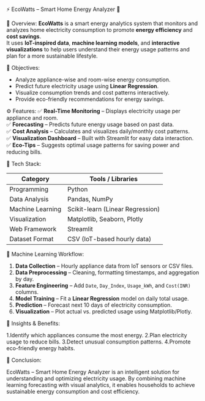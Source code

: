 ⚡ EcoWatts – Smart Home Energy Analyzer 🌿

📘 Overview:
**EcoWatts** is a smart energy analytics system that monitors and analyzes home electricity consumption to promote **energy efficiency** and **cost savings**.  
It uses **IoT-inspired data**, **machine learning models**, and **interactive visualizations** to help users understand their energy usage patterns and plan for a more sustainable lifestyle.

🎯 Objectives:
- Analyze appliance-wise and room-wise energy consumption.  
- Predict future electricity usage using **Linear Regression**.  
- Visualize consumption trends and cost patterns interactively.  
- Provide eco-friendly recommendations for energy savings.

⚙️ Features:
✅ **Real-Time Monitoring** – Displays electricity usage per appliance and room.  
✅ **Forecasting** – Predicts future energy usage based on past data.  
✅ **Cost Analysis** – Calculates and visualizes daily/monthly cost patterns.  
✅ **Visualization Dashboard** – Built with Streamlit for easy data interaction.  
✅ **Eco-Tips** – Suggests optimal usage patterns for saving power and reducing bills.  

🧩 Tech Stack:

| Category | Tools / Libraries |
|-----------|-------------------|
| Programming | Python |
| Data Analysis | Pandas, NumPy |
| Machine Learning | Scikit-learn (Linear Regression) |
| Visualization | Matplotlib, Seaborn, Plotly |
| Web Framework | Streamlit |
| Dataset Format | CSV (IoT-based hourly data) |


🧠 Machine Learning Workflow:

1. **Data Collection** – Hourly appliance data from IoT sensors or CSV files.  
2. **Data Preprocessing** – Cleaning, formatting timestamps, and aggregation by day.  
3. **Feature Engineering** – Add `Date`, `Day_Index`, `Usage_kWh`, and `Cost(INR)` columns.  
4. **Model Training** – Fit a **Linear Regression** model on daily total usage.  
5. **Prediction** – Forecast next 10 days of electricity consumption.  
6. **Visualization** – Plot actual vs. predicted usage using Matplotlib/Plotly.  


🧠 Insights & Benefits:

1.Identify which appliances consume the most energy.
2.Plan electricity usage to reduce bills.
3.Detect unusual consumption patterns.
4.Promote eco-friendly energy habits.

🏁 Conclusion:

EcoWatts – Smart Home Energy Analyzer is an intelligent solution for understanding and optimizing electricity usage.
By combining machine learning forecasting with visual analytics, it enables households to achieve sustainable energy consumption and cost efficiency.
